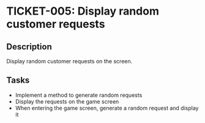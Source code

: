 # TICKET-005: Display random customer requests

## Description
Display random customer requests on the screen.

## Tasks
- Implement a method to generate random requests
- Display the requests on the game screen
- When entering the game screen, generate a random request and display it
